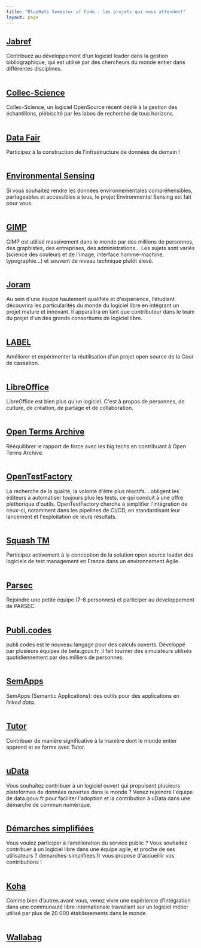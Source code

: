 ```yaml
---
title: "BlueHats Semester of Code : les projets qui vous attendent"
layout: page
---
```


<div class="fr-grid-row fr-grid-row--gutters">

  <div class="fr-col-12 fr-col-md-3">
    <div class="fr-card fr-enlarge-link">
      <div class="fr-card__body">
	<h2 class="fr-card__title">
	  <a target="_new" href="https://man.sr.ht/~etalab/logiciels-libres/bsoc2022/jabref.md" class="fr-card__link">Jabref</a>
	</h2>
	<p class="fr-card__desc">
	  Contribuez au développement d'un logiciel leader dans la gestion bibliographique, qui est utilisé par des chercheurs du monde entier dans différentes disciplines.
	</p>
      </div>
      <div class="fr-card__img">
        <img class="fr-responsive-img" src="/img/bsoc2022/jabref.png" alt="">
      </div>
    </div>
  </div>

  <div class="fr-col-12 fr-col-md-3">
    <div class="fr-card fr-enlarge-link">
      <div class="fr-card__body">
	<h2 class="fr-card__title">
	  <a target="_new" href="https://man.sr.ht/~etalab/logiciels-libres/bsoc2022/collec-science.md" class="fr-card__link">Collec-Science</a>
	</h2>
	<p class="fr-card__desc">
	  Collec-Science, un logiciel OpenSource récent dédié à la gestion des échantillons, plébiscité par les labos de recherche de tous horizons.
	</p>
      </div>
      <div class="fr-card__img">
        <img class="fr-responsive-img" src="/img/bsoc2022/collec-science.png" alt="">
      </div>
    </div>
  </div>

  <div class="fr-col-12 fr-col-md-3">
    <div class="fr-card fr-enlarge-link">
      <div class="fr-card__body">
	<h2 class="fr-card__title">
	  <a target="_new" href="https://man.sr.ht/~etalab/logiciels-libres/bsoc2022/data-fair.md" class="fr-card__link">Data Fair</a>
	</h2>
	<p class="fr-card__desc">
	  Participez à la construction de l'infrastructure de données de demain !
	</p>
      </div>
      <div class="fr-card__img">
        <img class="fr-responsive-img" src="/img/bsoc2022/data-fair.png" alt="">
      </div>
    </div>
  </div>

  <div class="fr-col-12 fr-col-md-3">
    <div class="fr-card fr-enlarge-link">
      <div class="fr-card__body">
	<h2 class="fr-card__title">
	  <a target="_new" href="https://man.sr.ht/~etalab/logiciels-libres/bsoc2022/environmental-sensing.md" class="fr-card__link">Environmental Sensing</a>
	</h2>
	<p class="fr-card__desc">
	  Si vous souhaitez rendre les données environnementales compréhensibles, partageables et accessibles à tous, le projet Environmental Sensing est fait pour vous.
	</p>
      </div>
      <div class="fr-card__img">
        <img class="fr-responsive-img" src="/img/bsoc2022/environmental-sensing.png" alt="">
      </div>
    </div>
  </div>

</div>

<div class="fr-grid-row fr-grid-row--gutters">

  <div class="fr-col-12 fr-col-md-3">
    <div class="fr-card fr-enlarge-link">
      <div class="fr-card__body">
	<h2 class="fr-card__title">
	  <a target="_new" href="https://man.sr.ht/~etalab/logiciels-libres/bsoc2022/gimp.md" class="fr-card__link">GIMP</a>
	</h2>
	<p class="fr-card__desc">
	  GIMP est utilisé massivement dans le monde par des millions de personnes, des graphistes, des entreprises, des administrations… Les sujets sont variés (science des couleurs et de l'image, interface homme-machine, typographie…) et souvent de niveau technique plutôt élevé.
	</p>
      </div>
      <div class="fr-card__img">
        <img class="fr-responsive-img" src="/img/bsoc2022/gimp.png" alt="">
      </div>
    </div>
  </div>

  <div class="fr-col-12 fr-col-md-3">
    <div class="fr-card fr-enlarge-link">
      <div class="fr-card__body">
	<h2 class="fr-card__title">
	  <a target="_new" href="https://man.sr.ht/~etalab/logiciels-libres/bsoc2022/joram.md" class="fr-card__link">Joram</a>
	</h2>
	<p class="fr-card__desc">
	  Au sein d'une équipe hautement qualifiée et d'expérience, l'étudiant découvrira les particularités du monde du logiciel libre en intégrant un projet mature et innovant. Il apparaitra en tant que contributeur dans le team du projet d'un des grands consortiums de logiciel libre.
	</p>
      </div>
      <div class="fr-card__img">
        <img class="fr-responsive-img" src="/img/bsoc2022/joram.png" alt="">
      </div>
    </div>
  </div>

  <div class="fr-col-12 fr-col-md-3">
    <div class="fr-card fr-enlarge-link">
      <div class="fr-card__body">
	<h2 class="fr-card__title">
	  <a target="_new" href="https://man.sr.ht/~etalab/logiciels-libres/bsoc2022/label.md" class="fr-card__link">LABEL</a>
	</h2>
	<p class="fr-card__desc">
	  Améliorer et expérimenter la réutilisation d'un projet open source de la Cour de cassation.
	</p>
      </div>
      <div class="fr-card__img">
        <img class="fr-responsive-img" src="/img/bsoc2022/label.png" alt="">
      </div>
    </div>
  </div>

  <div class="fr-col-12 fr-col-md-3">
    <div class="fr-card fr-enlarge-link">
      <div class="fr-card__body">
	<h2 class="fr-card__title">
	  <a target="_new" href="https://man.sr.ht/~etalab/logiciels-libres/bsoc2022/libreoffice.md" class="fr-card__link">LibreOffice</a>
	</h2>
	<p class="fr-card__desc">
	  LibreOffice est bien plus qu'un logiciel. C'est à propos de personnes, de culture, de création, de partage et de collaboration.
	</p>
      </div>
      <div class="fr-card__img">
        <img class="fr-responsive-img" src="/img/bsoc2022/libreoffice.png" alt="">
      </div>
    </div>
  </div>

</div>

<div class="fr-grid-row fr-grid-row--gutters">

  <div class="fr-col-12 fr-col-md-3">
    <div class="fr-card fr-enlarge-link">
      <div class="fr-card__body">
	<h2 class="fr-card__title">
	  <a target="_new" href="https://man.sr.ht/~etalab/logiciels-libres/bsoc2022/ota.md" class="fr-card__link">Open Terms Archive</a>
	</h2>
	<p class="fr-card__desc">
	  Rééquilibrer le rapport de force avec les big techs en contribuant à Open Terms Archive.
	</p>
      </div>
      <div class="fr-card__img">
        <img class="fr-responsive-img" src="/img/bsoc2022/ota.png" alt="">
      </div>
    </div>
  </div>

  <div class="fr-col-12 fr-col-md-3">
    <div class="fr-card fr-enlarge-link">
      <div class="fr-card__body">
	<h2 class="fr-card__title">
	  <a target="_new" href="https://man.sr.ht/~etalab/logiciels-libres/bsoc2022/opentestfactory.md" class="fr-card__link">OpenTestFactory</a>
	</h2>
	<p class="fr-card__desc">
	  La recherche de la qualité, la volonté d'être plus réactifs… obligent les éditeurs à automatiser toujours plus les tests, ce qui conduit à une offre pléthorique d'outils. OpenTestFactory cherche à simplifier l'intégration de ceux-ci, notamment dans les pipelines de CI/CD, en standardisant leur lancement et l'exploitation de leurs résultats.
	</p>
      </div>
      <div class="fr-card__img">
        <img class="fr-responsive-img" src="/img/bsoc2022/opentestfactory.png" alt="">
      </div>
    </div>
  </div>

  <div class="fr-col-12 fr-col-md-3">
    <div class="fr-card fr-enlarge-link">
      <div class="fr-card__body">
	<h2 class="fr-card__title">
	  <a target="_new" href="https://man.sr.ht/~etalab/logiciels-libres/bsoc2022/squashtm.md" class="fr-card__link">Squash TM</a>
	</h2>
	<p class="fr-card__desc">
	  Participez activement à la conception de la solution open source leader des logiciels de test management en France dans un environnement Agile.
	</p>
      </div>
      <div class="fr-card__img">
        <img class="fr-responsive-img" src="/img/bsoc2022/squashtm.png" alt="">
      </div>
    </div>
  </div>

  <div class="fr-col-12 fr-col-md-3">
    <div class="fr-card fr-enlarge-link">
      <div class="fr-card__body">
	<h2 class="fr-card__title">
	  <a target="_new" href="https://man.sr.ht/~etalab/logiciels-libres/bsoc2022/parsec.md" class="fr-card__link">Parsec</a>
	</h2>
	<p class="fr-card__desc">
	  Rejoindre une petite équipe (7-8 personnes) et participer au developpement de PARSEC.
	</p>
      </div>
      <div class="fr-card__img">
        <img class="fr-responsive-img" src="/img/bsoc2022/parsec.png" alt="">
      </div>
    </div>
  </div>

</div>

<div class="fr-grid-row fr-grid-row--gutters">

  <div class="fr-col-12 fr-col-md-3">
    <div class="fr-card fr-enlarge-link">
      <div class="fr-card__body">
	<h2 class="fr-card__title">
	  <a target="_new" href="https://man.sr.ht/~etalab/logiciels-libres/bsoc2022/publicodes.md" class="fr-card__link">Publi.codes</a>
	</h2>
	<p class="fr-card__desc">
	  publi.codes est le nouveau langage pour des calculs ouverts. Développé par plusieurs équipes de beta.gouv.fr, il fait tourner des simulateurs utilisés quotidiennement par des milliers de personnes.
	</p>
      </div>
      <div class="fr-card__img">
        <img class="fr-responsive-img" src="/img/bsoc2022/publicodes.png" alt="">
      </div>
    </div>
  </div>

  <div class="fr-col-12 fr-col-md-3">
    <div class="fr-card fr-enlarge-link">
      <div class="fr-card__body">
	<h2 class="fr-card__title">
	  <a target="_new" href="https://man.sr.ht/~etalab/logiciels-libres/bsoc2022/semapps.md" class="fr-card__link">SemApps</a>
	</h2>
	<p class="fr-card__desc">
	  SemApps (Semantic Applications): des outils pour des applications en <em>linked data</em>.
	</p>
      </div>
      <div class="fr-card__img">
        <img class="fr-responsive-img" src="/img/bsoc2022/semapps.png" alt="">
      </div>
    </div>
  </div>

  <div class="fr-col-12 fr-col-md-3">
    <div class="fr-card fr-enlarge-link">
      <div class="fr-card__body">
	<h2 class="fr-card__title">
	  <a target="_new" href="https://man.sr.ht/~etalab/logiciels-libres/bsoc2022/tutor.md" class="fr-card__link">Tutor</a>
	</h2>
	<p class="fr-card__desc">
	  Contribuer de manière significative à la manière dont le monde entier apprend et se forme avec Tutor.
	</p>
      </div>
      <div class="fr-card__img">
        <img class="fr-responsive-img" src="/img/bsoc2022/tutor.png" alt="">
      </div>
    </div>
  </div>

  <div class="fr-col-12 fr-col-md-3">
    <div class="fr-card fr-enlarge-link">
      <div class="fr-card__body">
	<h2 class="fr-card__title">
	  <a target="_new" href="https://man.sr.ht/~etalab/logiciels-libres/bsoc2022/udata.md" class="fr-card__link">uData</a>
	</h2>
	<p class="fr-card__desc">
	  Vous souhaitez contribuer à un logiciel ouvert qui propulsent plusieurs plateformes de données ouvertes dans le monde ? Venez rejoindre l'équipe de data.gouv.fr pour faciliter l'adoption et la contribution à uData dans une démarche de commun numérique.
	</p>
      </div>
      <div class="fr-card__img">
        <img class="fr-responsive-img" src="/img/bsoc2022/udata.png" alt="">
      </div>
    </div>
  </div>

</div>

<div class="fr-grid-row fr-grid-row--gutters">

  <div class="fr-col-12 fr-col-md-3">
    <div class="fr-card fr-enlarge-link">
      <div class="fr-card__body">
	<h2 class="fr-card__title">
	  <a target="_new" href="https://man.sr.ht/~etalab/logiciels-libres/bsoc2022/ds.md" class="fr-card__link">Démarches simplifiées</a>
	</h2>
	<p class="fr-card__desc">
	  Vous voulez participer à l’amélioration du service public ? Vous souhaitez contribuer à un logiciel libre dans une équipe agile, et proche de ses utilisateurs ? demarches-simplifiees.fr vous propose d'accueillir vos contributions !
	</p>
      </div>
      <div class="fr-card__img">
        <img class="fr-responsive-img" src="/img/bsoc2022/ds.png" alt="">
      </div>
    </div>
  </div>

  <div class="fr-col-12 fr-col-md-3">
    <div class="fr-card fr-enlarge-link">
      <div class="fr-card__body">
	<h2 class="fr-card__title">
	  <a target="_new" href="https://man.sr.ht/~etalab/logiciels-libres/bsoc2022/koha.md" class="fr-card__link">Koha</a>
	</h2>
	<p class="fr-card__desc">
	  Comme bien d’autres avant vous, venez vivre une expérience d’intégration dans une communauté libre internationale travaillant sur un logiciel métier utilisé par plus de 20 000 établissements dans le monde.
	</p>
      </div>
      <div class="fr-card__img">
        <img class="fr-responsive-img" src="/img/bsoc2022/koha.png" alt="">
      </div>
    </div>
  </div>

  <div class="fr-col-12 fr-col-md-3">
    <div class="fr-card fr-enlarge-link">
      <div class="fr-card__body">
	<h2 class="fr-card__title">
	  <a target="_new" href="https://man.sr.ht/~etalab/logiciels-libres/bsoc2022/koha.md" class="fr-card__link">Wallabag</a>
	</h2>
	<p class="fr-card__desc">
	</p>
      </div>
      <div class="fr-card__img">
        <img class="fr-responsive-img" src="/img/bsoc2022/wallabag.png" alt="">
      </div>
    </div>
  </div>

</div>
